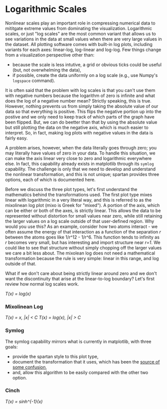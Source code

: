 # Logarithmic Scales

Nonlinear scales play an important role in compressing numerical data to mititgate extreme values from dominating the visualization. Logarithmic scales, or just "log scales" are the most common variant that allows us to see variations in the data at small values when there are very large values in the dataset. All plotting software comes with built-in log plots, including variants for each axes: linear-log, log-linear and log-log. Few things change from a visualization perspective other than:
* because the scale is less intutive, a grid or obvious ticks could be useful (but, not overwhelming the data),
* if possible, create the data uniformly on a log scale (e.g., use Numpy's `logspace` command).

It is often said that the problem with log scales is that you can't use them with negative numbers because the logarithm of zero is infinite and what does the log of a negative number mean? Strictly speaking, this is true. However, nothing prevents us from simply taking the absolute value of our data so that everything is positive. This flips the negative portion up into the postive and we only need to keep track of which parts of the graph have been flipped. But, we can do beetter than that by using the absolute value but still plotting the data on the negative axis, which is much easier to interpret. So, in fact, making log plots with negative values in the data is fairly easy.

A problem arises, however, when the data literally goes through zero; you may literally have values of zero in your data. To handle this situation, we can make the axis linear very close to zero and logarithmic everywhere else. In fact, this capability already exists in matplotlib through its `symlog` capability. The challenge is only that we need to develop and understand the nonlinear transformation, and this is not unique; spartan provides three options, each of which is documented here. 

Before we discuss the three plot types, let's first understand the mathematics behind the transformations used. The first plot type mixes linear with logarithmic in a very literal way, and this is referred to as the mixolinean log plot (mixo is Greek for "mixed"). A portion of the axis, which can be either or both of the axes, is strictly linear. This allows the data to be represented without distortion for small values near zero, while still retaining the larger values on a log scale outside of that user-defined region. Why would you use this? As an example, consider how two atoms interact - we often assume the energy of that interaction as a function of the separation _r_ between the atoms goes like 1/r^12  - 1/r^6. This function tends to infinity as _r_ becomes very small, but has interesting and import structure near _r=1_. We could like to see that structure without simply chopping off the larger values we care a bit less about. The mixolean log does not need a mathematical transformation because the rule is very simple: linear in this range, and log outside of that. 

What if we don't care about being strictly linear around zero and we don't want the discontinuity that arise at the linear-to-log boundary? Let's first review how normal log scales work. 

_T(x) = log(x)_

### Mixolinean Log

_T(x) = x,      |x| < C_
_T(x) = log(x), |x| > C_

### Symlog

The symlog capability mirrors what is currently in matplotlib, with three goals:
* provide the spartan style to this plot type,
* document the transformation that it uses, which has been the [source of some confusion](https://stackoverflow.com/questions/39988048/what-is-the-origin-of-matplotlibs-symlog-a-k-a-symmetrical-log-scale),
* and, allow this algorithm to be easily compared with the other two option. 

### Cinch

_T(x) = sinh^{-1}(x)_
